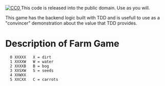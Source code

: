 <p xmlns:dct="http://purl.org/dc/terms/" xmlns:vcard="http://www.w3.org/2001/vcard-rdf/3.0#">
  <a rel="license"
     href="http://creativecommons.org/publicdomain/zero/1.0/">
    <img src="http://i.creativecommons.org/p/zero/1.0/88x31.png" style="border-style: none;" alt="CC0" />
  </a>
This code is released into the public domain. Use as you will.  

This game has the backend logic built with TDD and is usefull to use as a "convincer" demonstration about the value that TDD provides. 


# Description of Farm Game
```
  0 XXXXX   X = dirt 
  1 XXXXW   W = water
  2 XXXXB   B = bog
  3 XXSXW   S = seeds
  4 XXWXX   
  5 XXCXX   C = carrots
 ``` 
